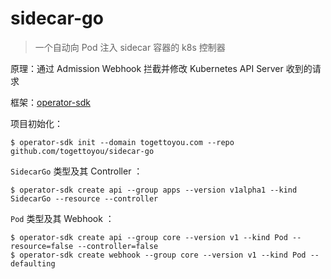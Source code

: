 # sidecar-go

> 一个自动向 Pod 注入 sidecar 容器的 k8s 控制器

原理：通过 Admission Webhook 拦截并修改 Kubernetes API Server 收到的请求

框架：[operator-sdk](https://github.com/operator-framework/operator-sdk)

项目初始化：

```shell
$ operator-sdk init --domain togettoyou.com --repo github.com/togettoyou/sidecar-go
```

`SidecarGo` 类型及其 Controller ：

```shell
$ operator-sdk create api --group apps --version v1alpha1 --kind SidecarGo --resource --controller
```

`Pod` 类型及其 Webhook ：

```shell
$ operator-sdk create api --group core --version v1 --kind Pod --resource=false --controller=false
$ operator-sdk create webhook --group core --version v1 --kind Pod --defaulting
```